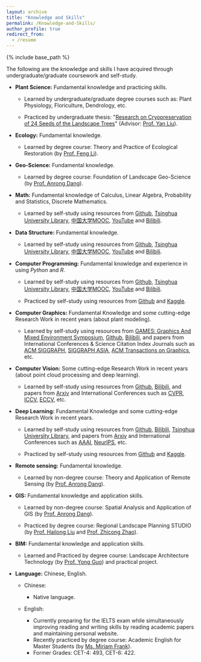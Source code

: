 ```yaml
---
layout: archive
title: "Knowledge and Skills"
permalink: /Knowledge-and-Skills/
author_profile: true
redirect_from:
  - /resume
---
```


{% include base_path %}

The following are the knowledge and skills I have acquired through undergraduate/graduate coursework and self-study.



* **Plant Science:** Fundamental knowledge and practicing skills.

  * Learned by undergraduate/graduate degree courses such as: Plant Physiology, Floriculture, Dendrology, etc.

  * Practiced by undergraduate thesis: "[Research on Cryopreservation of 24 Seeds of the Landscape Trees](https://yuxuannsun.github.io/Publications/thesis-001)" (Advisor: [Prof. Yan Liu](https://sola.bjfu.edu.cn/cn/teachers/famous/index.html)).

* **Ecology:** Fundamental knowledge.

  * Learned by degree course: Theory and Practice of Ecological Restoration (by [Prof. Feng Li](http://www.arch.tsinghua.edu.cn/info/FLandscape%20Architecture/2306)).

* **Geo-Science:** Fundamental knowledge.

  * Learned by degree course: Foundation of Landscape Geo-Science (by [Prof. Anrong Dang](http://www.arch.tsinghua.edu.cn/info/FUrban%20Planning%20and%20Design/1749)).

* **Math:** Fundamental knowledge of Calculus, Linear Algebra, Probability and Statistics, Discrete Mathematics.

  * Learned by self-study using resources from [Github](https://github.com/), [Tsinghua University Library](https://lib.tsinghua.edu.cn/en/), [中国大学MOOC](https://www.icourse163.org/), [YouTube](https://www.youtube.com/) and [Bilibili](https://www.bilibili.com/).

* **Data Structure:** Fundamental knowledge.

  * Learned by self-study using resources from [Github](https://github.com/), [Tsinghua University Library](https://lib.tsinghua.edu.cn/en/), [中国大学MOOC](https://www.icourse163.org/), [YouTube](https://www.youtube.com/) and [Bilibili](https://www.bilibili.com/).

* **Computer Programming:** Fundamental knowledge and experience in using *Python* and *R*.

  * Learned by self-study using resources from [Github](https://github.com/), [Tsinghua University Library](https://lib.tsinghua.edu.cn/en/), [中国大学MOOC](https://www.icourse163.org/), [YouTube](https://www.youtube.com/) and [Bilibili](https://www.bilibili.com/).

  * Practiced by self-study using resources from [Github](https://github.com/) and [Kaggle](https://www.kaggle.com/).

* **Computer Graphics:** Fundamental Knowledge and some cutting-edge Research Work in recent years (about plant modeling).

  * Learned by self-study using resources from [GAMES: Graphics And Mixed Environment Symposium](https://games-cn.org/), [Github](https://github.com/), [Bilibili](https://www.bilibili.com/), and papers from International Conferences & Science Citation Index Journals such as  [ACM SIGGRAPH](https://www.siggraph.org/), [SIGGRAPH ASIA](https://asia.siggraph.org/), [ACM Transactions on Graphics](https://dl.acm.org/journal/tog), etc.

* **Computer Vision:** Some cutting-edge Research Work in recent years (about point cloud processing and deep learning).

  * Learned by self-study using resources from [Github](https://github.com/), [Bilibili](https://www.bilibili.com/), and papers from [Arxiv](https://arxiv.org/) and International Conferences such as [CVPR](https://cvpr.thecvf.com/), [ICCV](https://iccv2023.thecvf.com/), [ECCV](https://eccv.ecva.net/), etc.

* **Deep Learning:** Fundamental Knowledge and some cutting-edge Research Work in recent years.

  * Learned by self-study using resources from [Github](https://github.com/), [Bilibili](https://www.bilibili.com/), [Tsinghua University Library](https://lib.tsinghua.edu.cn/en/), and papers from [Arxiv](https://arxiv.org/) and International Conferences such as [AAAI](https://aaai.org/), [NeurIPS](https://neurips.cc/), etc.

  * Practiced by self-study using resources from [Github](https://github.com/) and [Kaggle](https://www.kaggle.com/).

* **Remote sensing:** Fundamental knowledge.

  * Learned by non-degree course: Theory and Application of Remote Sensing (by [Prof. Anrong Dang](http://www.arch.tsinghua.edu.cn/info/FUrban%20Planning%20and%20Design/1749)).

* **GIS:** Fundamental knowledge and application skills.

  * Learned by non-degree course: Spatial  Analysis and Application of GIS (by [Prof. Anrong Dang](http://www.arch.tsinghua.edu.cn/info/FUrban%20Planning%20and%20Design/1749)).

  * Practiced by degree course: Regional Landscape Planning STUDIO (by [Prof. Hailong Liu](http://www.arch.tsinghua.edu.cn/info/FLandscape%20Architecture/1794) and [Prof. Zhicong Zhao](http://www.arch.tsinghua.edu.cn/info/rw_fjly/1972)).

* **BIM:** Fundamental knowledge and application skills.

  * Learned and Practiced by degree course: Landscape Architecture Technology (by [Prof. Yong Guo](http://www.arch.tsinghua.edu.cn/info/rw_fjly/1979)) and practical project.

* **Language:** Chinese, English.

  * Chinese: 
    * Native language.

  * English: 
    * Currently preparing for the IELTS exam while simultaneously improving reading and writing skills by reading academic papers and maintaining personal website.
    * Recently practiced by degree course: Academic English for Master Students (by [Ms. Miriam Frank](https://www.lc.tsinghua.edu.cn/info/1011/1295.htm)).
    * Former Grades: CET-4: 493, CET-6: 422.

